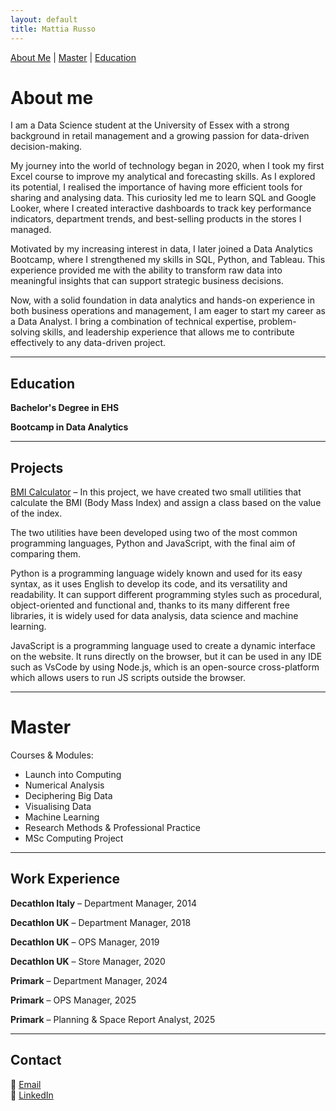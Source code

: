 ```yaml
---
layout: default
title: Mattia Russo
---
```


[About Me](#about-me) | [Master](#master) | [Education](#education)

# About me 

I am a Data Science student at the University of Essex with a strong background in retail management and a growing passion for data-driven decision-making.

My journey into the world of technology began in 2020, when I took my first Excel course to improve my analytical and forecasting skills. As I explored its potential, I realised the importance of having more efficient tools for sharing and analysing data. This curiosity led me to learn SQL and Google Looker, where I created interactive dashboards to track key performance indicators, department trends, and best-selling products in the stores I managed.

Motivated by my increasing interest in data, I later joined a Data Analytics Bootcamp, where I strengthened my skills in SQL, Python, and Tableau. This experience provided me with the ability to transform raw data into meaningful insights that can support strategic business decisions.

Now, with a solid foundation in data analytics and hands-on experience in both business operations and management, I am eager to start my career as a Data Analyst. I bring a combination of technical expertise, problem-solving skills, and leadership experience that allows me to contribute effectively to any data-driven project.

---

## Education

**Bachelor's Degree in EHS**  

**Bootcamp in Data Analytics**

---

## Projects

[BMI Calculator](https://github.com/matt9891-stack/Utility_BMI.git) – In this project, we have created two small utilities that calculate the BMI (Body Mass Index) and assign a class based on the value of the index.

The two utilities have been developed using two of the most common programming languages, Python and JavaScript, with the final aim of comparing them.

Python is a programming language widely known and used for its easy syntax, as it uses English to develop its code, and its versatility and readability. It can support different programming styles such as procedural, object-oriented and functional and, thanks to its many different free libraries, it is widely used for data analysis, data science and machine learning.

JavaScript is a programming language used to create a dynamic interface on the website. It runs directly on the browser, but it can be used in any IDE such as VsCode by using Node.js, which is an open-source cross-platform which allows users to run JS scripts outside the browser.  

---

# Master 

Courses & Modules:

- Launch into Computing
- Numerical Analysis
- Deciphering Big Data
- Visualising Data
- Machine Learning
- Research Methods & Professional Practice
- MSc Computing Project

---

## Work Experience

**Decathlon Italy** – Department Manager, 2014  

**Decathlon UK** – Department Manager, 2018  

**Decathlon UK** – OPS Manager, 2019  

**Decathlon UK** – Store Manager, 2020  

**Primark** – Department Manager, 2024  

**Primark** – OPS Manager, 2025  

**Primark** – Planning & Space Report Analyst, 2025

---

## Contact

📧 [Email](mailto:mr25377@essex.ac.uk)  
💼 [LinkedIn](https://www.linkedin.com/in/mattia-russo-172934153)
